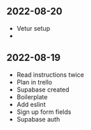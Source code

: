 ## 2022-08-20
- Vetur setup
- 

## 2022-08-19
- Read instructions twice
- Plan in trello
- Supabase created
- Boilerplate
- Add eslint
- Sign up form fields
- Supabase auth
